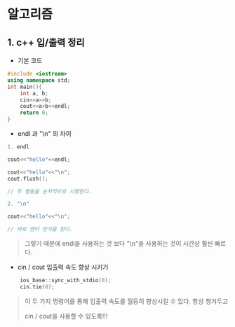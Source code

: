 # 알고리즘 

## 

## 1. c++ 입/출력 정리 

* 기본 코드 

```c++
#include <iostream>
using namespace std;
int main(){
	int a, b;
	cin>>a>>b;
	cout<<a+b<<endl;
	return 0;
}
```



* endl 과 "\n" 의 차이 

```c++
1. endl

cout<<"hello"<<endl;

cout<<"hello"<<"\n";
cout.flush();

// 두 행동을 순차적으로 시행한다. 

2. "\n" 

cout<<"hello"<<"\n";

// 바로 엔터 인식을 한다. 
```

> 그렇기 때문에 endl을 사용하는 것 보다 "\n"을 사용하는 것이 시간상 훨씬 빠르다. 



* cin / cout 입출력 속도 향상 시키기 

```c++
    ios_base::sync_with_stdio(0);
    cin.tie(0);
```

> 이 두 가지 명령어를 통해 입출력 속도를 월등히 향상시킬 수 있다. 항상 챙겨두고 
>
> cin /  cout을 사용할 수 있도록!!!